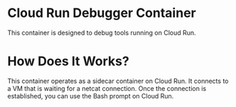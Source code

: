 # Cloud Run Debugger Container
This container is designed to debug tools running on Cloud Run.

# How Does It Works?
This container operates as a sidecar container on Cloud Run. It connects to a VM that is waiting for a netcat connection. Once the connection is established, you can use the Bash prompt on Cloud Run.